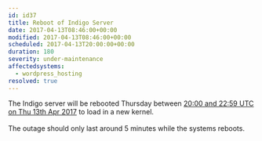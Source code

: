 ```yaml
---
id: id37
title: Reboot of Indigo Server
date: 2017-04-13T08:46:00+00:00
modified: 2017-04-13T08:46:00+00:00
scheduled: 2017-04-13T20:00:00+00:00
duration: 180
severity: under-maintenance
affectedsystems:
  - wordpress_hosting
resolved: true
---
```


The Indigo server will be rebooted Thursday between [20:00 and 22:59 UTC on Thu 13th Apr 2017](https://www.timeanddate.com/worldclock/fixedtime.html?iso=20170413T20&ah=3) to load in a new kernel.<br /><br />The outage should only last around 5 minutes while the systems reboots.

